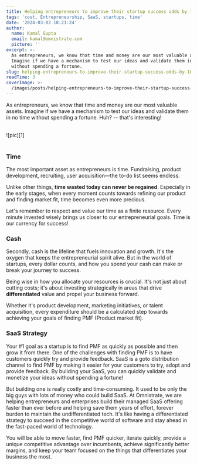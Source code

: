 ```yaml
---
title: Helping entrepreneurs to improve their startup success odds by 10x
tags: 'cost, Entrepreneurship, SaaS, startups, time'
date: '2024-03-03 18:21:24'
author:
  name: Kamal Gupta
  email: kamal@omnistrate.com
  picture: ''
excerpt: >-
  As entrepreneurs, we know that time and money are our most valuable assets.
  Imagine if we have a mechanism to test our ideas and validate them in no time
  without spending a fortune.
slug: helping-entrepreneurs-to-improve-their-startup-success-odds-by-10x
readTime: 3
coverImage: >-
  /images/posts/helping-entrepreneurs-to-improve-their-startup-success-odds-by-10x-1.jpg
---
```


As entrepreneurs, we know that time and money are our most valuable assets. Imagine if we have a mechanism to test our ideas and validate them in no time without spending a fortune. Huh? -- that's interesting!

<br>
![pic][1]
<br>
<br>

### Time

The most important asset as entrepreneurs is time. Fundraising, product development, recruiting, user acquisition—the to-do list seems endless. 

Unlike other things, **time wasted today can never be regained**. Especially in the early stages, when every moment counts towards refining our product and finding market fit, time becomes even more precious.

Let's remember to respect and value our time as a finite resource. Every minute invested wisely brings us closer to our entrepreneurial goals. Time is our currency for success!


### Cash

Secondly, cash is the lifeline that fuels innovation and growth. It's the oxygen that keeps the entrepreneurial spirit alive. But in the world of startups, every dollar counts, and how you spend your cash can make or break your journey to success.

Being wise in how you allocate your resources is crucial. It's not just about cutting costs; it's about investing strategically in areas that drive **differentiated** value and propel your business forward. 

Whether it's product development, marketing initiatives, or talent acquisition, every expenditure should be a calculated step towards achieving your goals of finding PMF (Product market fit).


### SaaS Strategy


Your #1 goal as a startup is to find PMF as quickly as possible and then grow it from there. One of the challenges with finding PMF is to have customers quickly try and provide feedback. SaaS is a goto distribution channel to find PMF by making it easier for your customers to try, adopt and provide feedback. By building your SaaS, you can quickly validate and monetize your ideas without spending a fortune!

But building one is really costly and time-consuming. It used to be only the big guys with lots of money who could build SaaS. At Omnistrate, we are helping entrepreneurs and enterprises build their managed SaaS offering faster than ever before and helping save them years of effort, forever burden to maintain the undifferentiated tech. It's like having a differentiated strategy to succeed in the competitive world of software and stay ahead in the fast-paced world of technology.

You will be able to move faster, find PMF quicker, iterate quickly, provide a unique competitive advantage over incumbents, achieve significantly better margins, and keep your team focused on the things that differentiates your business the most.

 [1]: /images/posts/helping-entrepreneurs-to-improve-their-startup-success-odds-by-10x-1.jpg


